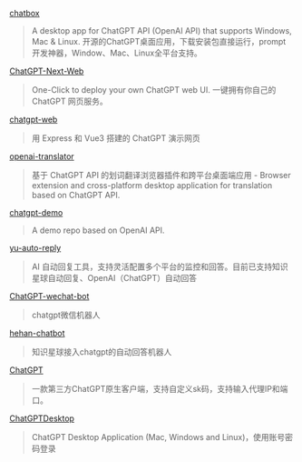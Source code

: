 [chatbox](https://github.com/Bin-Huang/chatbox)	
>A desktop app for ChatGPT API (OpenAI API) that supports Windows, Mac & Linux. 开源的ChatGPT桌面应用，下载安装包直接运行，prompt 开发神器，Window、Mac、Linux全平台支持。

[ChatGPT-Next-Web](https://github.com/Yidadaa/ChatGPT-Next-Web)
>One-Click to deploy your own ChatGPT web UI. 一键拥有你自己的 ChatGPT 网页服务。

[chatgpt-web](https://github.com/Chanzhaoyu/chatgpt-web)
>用 Express 和 Vue3 搭建的 ChatGPT 演示网页

[openai-translator](https://github.com/yetone/openai-translator)
>基于 ChatGPT API 的划词翻译浏览器插件和跨平台桌面端应用 - Browser extension and cross-platform desktop application for translation based on ChatGPT API.

[chatgpt-demo](https://github.com/ddiu8081/chatgpt-demo)
>A demo repo based on OpenAI API.

[yu-auto-reply](https://github.com/liyupi/yu-auto-reply)
>AI 自动回复工具，支持灵活配置多个平台的监控和回答。目前已支持知识星球自动回复、OpenAI（ChatGPT）自动回答

[ChatGPT-wechat-bot](https://github.com/AutumnWhj/ChatGPT-wechat-bot)
>chatgpt微信机器人

[hehan-chatbot](https://github.com/hehan-wang/hehan-chatbot)
>知识星球接入chatgpt的自动回答机器人

[ChatGPT](https://github.com/lencx/ChatGPT)
>一款第三方ChatGPT原生客户端，支持自定义sk码，支持输入代理IP和端口。

[ChatGPTDesktop](https://github.com/lencx/ChatGPTDesktop)
>ChatGPT Desktop Application (Mac, Windows and Linux)，使用账号密码登录
